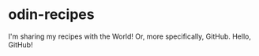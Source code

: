 # odin-recipes

I'm sharing my recipes with the World! Or, more specifically, GitHub. Hello, GitHub!